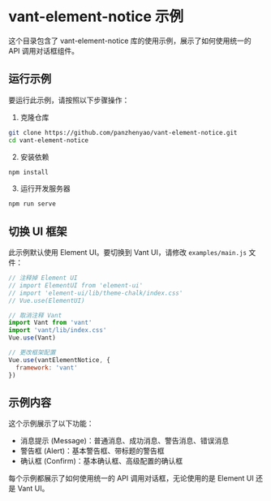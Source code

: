 # vant-element-notice 示例

这个目录包含了 vant-element-notice 库的使用示例，展示了如何使用统一的 API 调用对话框组件。

## 运行示例

要运行此示例，请按照以下步骤操作：

1. 克隆仓库
```bash
git clone https://github.com/panzhenyao/vant-element-notice.git
cd vant-element-notice
```

2. 安装依赖
```bash
npm install
```

3. 运行开发服务器
```bash
npm run serve
```

## 切换 UI 框架

此示例默认使用 Element UI。要切换到 Vant UI，请修改 `examples/main.js` 文件：

```js
// 注释掉 Element UI
// import ElementUI from 'element-ui'
// import 'element-ui/lib/theme-chalk/index.css'
// Vue.use(ElementUI)

// 取消注释 Vant
import Vant from 'vant'
import 'vant/lib/index.css'
Vue.use(Vant)

// 更改框架配置
Vue.use(vantElementNotice, {
  framework: 'vant'
})
```

## 示例内容

这个示例展示了以下功能：

- 消息提示 (Message)：普通消息、成功消息、警告消息、错误消息
- 警告框 (Alert)：基本警告框、带标题的警告框
- 确认框 (Confirm)：基本确认框、高级配置的确认框

每个示例都展示了如何使用统一的 API 调用对话框，无论使用的是 Element UI 还是 Vant UI。 